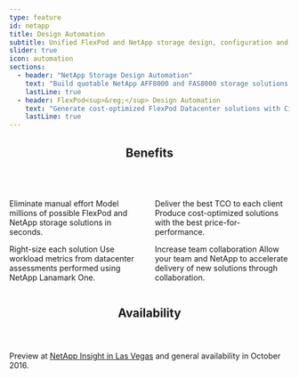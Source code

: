 ```yaml
---
type: feature
id: netapp
title: Design Automation
subtitle: Unified FlexPod and NetApp storage design, configuration and pricing for NetApp SEs and partners worldwide
slider: true
icon: automation
sections:
  - header: "NetApp Storage Design Automation"
    text: "Build quotable NetApp AFF8000 and FAS8000 storage solutions with the best price-for-performance."
    lastLine: true
  - header: FlexPod<sup>&reg;</sup> Design Automation
    text: "Generate cost-optimized FlexPod Datacenter solutions with Cisco Nexus 5000 and 9000 switches."
    lastLine: true
---
```

<section>
  <header><h2>Benefits</h2></header>
  <article>
    <div class="columns columns--two">
      <div class="column">
        <p class="check">
          <span class="accent">Eliminate manual effort</span>
          Model millions of possible FlexPod and NetApp storage solutions in seconds.
        </p>
        <p class="check">
          <span class="accent">Right-size each solution</span>
          Use workload metrics from datacenter assessments performed using NetApp Lanamark One.
        </p>
      </div>
      <div class="column">
        <p class="check">
          <span class="accent">Deliver the best TCO to each client</span>
          Produce cost-optimized solutions with the best price-for-performance.
        </p>
        <p class="check">
          <span class="accent">Increase team collaboration</span>
          Allow your team and NetApp to accelerate delivery of new solutions through collaboration.
        </p>
      </div>
    </div>
  </article>
</section>
<section>
  <header><h2>Availability</h2></header>
    <article>
    <p>Preview at <a href="netapp/insight-las-vegas-2016.html" class="las-vegas">NetApp Insight in Las Vegas</a> and general availability in October 2016.</p>
  </article>
</section>

